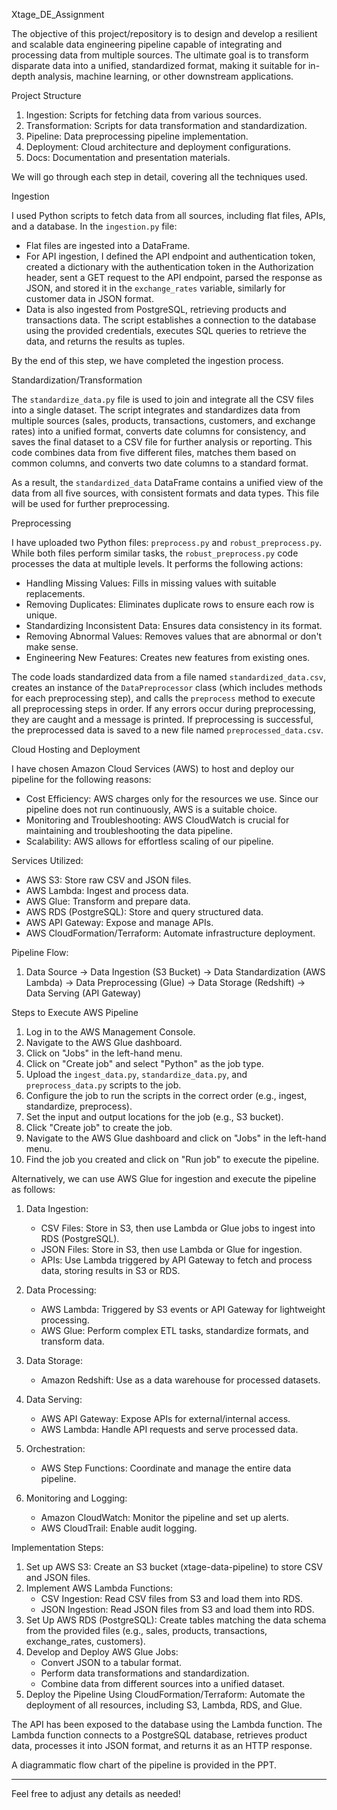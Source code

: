  Xtage_DE_Assignment

The objective of this project/repository is to design and develop a resilient and scalable data engineering pipeline capable of integrating and processing data from multiple sources. The ultimate goal is to transform disparate data into a unified, standardized format, making it suitable for in-depth analysis, machine learning, or other downstream applications.

 Project Structure
1. Ingestion: Scripts for fetching data from various sources.
2. Transformation: Scripts for data transformation and standardization.
3. Pipeline: Data preprocessing pipeline implementation.
4. Deployment: Cloud architecture and deployment configurations.
5. Docs: Documentation and presentation materials.

We will go through each step in detail, covering all the techniques used.

 Ingestion

I used Python scripts to fetch data from all sources, including flat files, APIs, and a database. In the `ingestion.py` file:
- Flat files are ingested into a DataFrame.
- For API ingestion, I defined the API endpoint and authentication token, created a dictionary with the authentication token in the Authorization header, sent a GET request to the API endpoint, parsed the response as JSON, and stored it in the `exchange_rates` variable, similarly for customer data in JSON format.
- Data is also ingested from PostgreSQL, retrieving products and transactions data. The script establishes a connection to the database using the provided credentials, executes SQL queries to retrieve the data, and returns the results as tuples.

By the end of this step, we have completed the ingestion process.

 Standardization/Transformation

The `standardize_data.py` file is used to join and integrate all the CSV files into a single dataset. The script integrates and standardizes data from multiple sources (sales, products, transactions, customers, and exchange rates) into a unified format, converts date columns for consistency, and saves the final dataset to a CSV file for further analysis or reporting. This code combines data from five different files, matches them based on common columns, and converts two date columns to a standard format.

As a result, the `standardized_data` DataFrame contains a unified view of the data from all five sources, with consistent formats and data types. This file will be used for further preprocessing.

 Preprocessing

I have uploaded two Python files: `preprocess.py` and `robust_preprocess.py`. While both files perform similar tasks, the `robust_preprocess.py` code processes the data at multiple levels. It performs the following actions:
- Handling Missing Values: Fills in missing values with suitable replacements.
- Removing Duplicates: Eliminates duplicate rows to ensure each row is unique.
- Standardizing Inconsistent Data: Ensures data consistency in its format.
- Removing Abnormal Values: Removes values that are abnormal or don't make sense.
- Engineering New Features: Creates new features from existing ones.

The code loads standardized data from a file named `standardized_data.csv`, creates an instance of the `DataPreprocessor` class (which includes methods for each preprocessing step), and calls the `preprocess` method to execute all preprocessing steps in order. If any errors occur during preprocessing, they are caught and a message is printed. If preprocessing is successful, the preprocessed data is saved to a new file named `preprocessed_data.csv`.

 Cloud Hosting and Deployment

I have chosen Amazon Cloud Services (AWS) to host and deploy our pipeline for the following reasons:
- Cost Efficiency: AWS charges only for the resources we use. Since our pipeline does not run continuously, AWS is a suitable choice.
- Monitoring and Troubleshooting: AWS CloudWatch is crucial for maintaining and troubleshooting the data pipeline.
- Scalability: AWS allows for effortless scaling of our pipeline.

Services Utilized:
- AWS S3: Store raw CSV and JSON files.
- AWS Lambda: Ingest and process data.
- AWS Glue: Transform and prepare data.
- AWS RDS (PostgreSQL): Store and query structured data.
- AWS API Gateway: Expose and manage APIs.
- AWS CloudFormation/Terraform: Automate infrastructure deployment.

Pipeline Flow:
1. Data Source → Data Ingestion (S3 Bucket) → Data Standardization (AWS Lambda) → Data Preprocessing (Glue) → Data Storage (Redshift) → Data Serving (API Gateway)

 Steps to Execute AWS Pipeline

1. Log in to the AWS Management Console.
2. Navigate to the AWS Glue dashboard.
3. Click on "Jobs" in the left-hand menu.
4. Click on "Create job" and select "Python" as the job type.
5. Upload the `ingest_data.py`, `standardize_data.py`, and `preprocess_data.py` scripts to the job.
6. Configure the job to run the scripts in the correct order (e.g., ingest, standardize, preprocess).
7. Set the input and output locations for the job (e.g., S3 bucket).
8. Click "Create job" to create the job.
9. Navigate to the AWS Glue dashboard and click on "Jobs" in the left-hand menu.
10. Find the job you created and click on "Run job" to execute the pipeline.

Alternatively, we can use AWS Glue for ingestion and execute the pipeline as follows:

1. Data Ingestion:
   - CSV Files: Store in S3, then use Lambda or Glue jobs to ingest into RDS (PostgreSQL).
   - JSON Files: Store in S3, then use Lambda or Glue for ingestion.
   - APIs: Use Lambda triggered by API Gateway to fetch and process data, storing results in S3 or RDS.

2. Data Processing:
   - AWS Lambda: Triggered by S3 events or API Gateway for lightweight processing.
   - AWS Glue: Perform complex ETL tasks, standardize formats, and transform data.

3. Data Storage:
   - Amazon Redshift: Use as a data warehouse for processed datasets.

4. Data Serving:
   - AWS API Gateway: Expose APIs for external/internal access.
   - AWS Lambda: Handle API requests and serve processed data.

5. Orchestration:
   - AWS Step Functions: Coordinate and manage the entire data pipeline.

6. Monitoring and Logging:
   - Amazon CloudWatch: Monitor the pipeline and set up alerts.
   - AWS CloudTrail: Enable audit logging.

Implementation Steps:
1. Set up AWS S3: Create an S3 bucket (xtage-data-pipeline) to store CSV and JSON files.
2. Implement AWS Lambda Functions:
   - CSV Ingestion: Read CSV files from S3 and load them into RDS.
   - JSON Ingestion: Read JSON files from S3 and load them into RDS.
3. Set Up AWS RDS (PostgreSQL): Create tables matching the data schema from the provided files (e.g., sales, products, transactions, exchange_rates, customers).
4. Develop and Deploy AWS Glue Jobs:
   - Convert JSON to a tabular format.
   - Perform data transformations and standardization.
   - Combine data from different sources into a unified dataset.
5. Deploy the Pipeline Using CloudFormation/Terraform: Automate the deployment of all resources, including S3, Lambda, RDS, and Glue.

The API has been exposed to the database using the Lambda function. The Lambda function connects to a PostgreSQL database, retrieves product data, processes it into JSON format, and returns it as an HTTP response.

A diagrammatic flow chart of the pipeline is provided in the PPT.

---

Feel free to adjust any details as needed!
